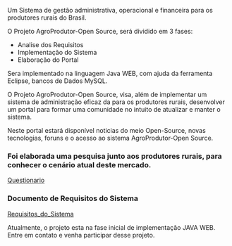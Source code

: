Um Sistema de gestão administrativa, operacional e financeira para os produtores rurais do Brasil.

O Projeto AgroProdutor-Open Source, será dividido em 3 fases:
  * Analise dos Requisitos
  * Implementação do Sistema
  * Elaboração do Portal

Sera implementado na linguagem Java WEB, com ajuda da ferramenta Eclipse, bancos de Dados MySQL.

O Projeto AgroProdutor-Open Source, visa, além de implementar um sistema de administração eficaz da para os produtores rurais, desenvolver um portal para formar uma comunidade no intuito de atualizar e manter o sistema.

Neste portal estará disponível noticias do meio Open-Source, novas tecnologias, foruns e o  acesso ao sistema AgroProdutor-Open Source.


### Foi elaborada uma pesquisa junto aos produtores rurais, para conhecer o cenário atual deste mercado. ###
[Questionario](Questionario.md)

### Documento de Requisitos do Sistema ###
[Requisitos\_do\_Sistema](Requisitos_do_Sistema.md)

Atualmente, o projeto esta na fase inicial de implementação JAVA WEB.
Entre em contato e venha participar desse projeto.